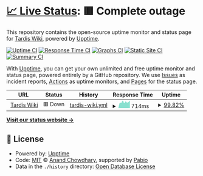 # [📈 Live Status](https://status.tardis.wiki): <!--live status--> **🟥 Complete outage**

This repository contains the open-source uptime monitor and status page for [Tardis Wiki](https://status.tardis.wiki), powered by [Upptime](https://github.com/upptime/upptime).

[![Uptime CI](https://github.com/Bongo50/tardis-uptime/workflows/Uptime%20CI/badge.svg)](https://github.com/Bongo50/tardis-uptime/actions?query=workflow%3A%22Uptime+CI%22)
[![Response Time CI](https://github.com/Bongo50/tardis-uptime/workflows/Response%20Time%20CI/badge.svg)](https://github.com/Bongo50/tardis-uptime/actions?query=workflow%3A%22Response+Time+CI%22)
[![Graphs CI](https://github.com/Bongo50/tardis-uptime/workflows/Graphs%20CI/badge.svg)](https://github.com/Bongo50/tardis-uptime/actions?query=workflow%3A%22Graphs+CI%22)
[![Static Site CI](https://github.com/Bongo50/tardis-uptime/workflows/Static%20Site%20CI/badge.svg)](https://github.com/Bongo50/tardis-uptime/actions?query=workflow%3A%22Static+Site+CI%22)
[![Summary CI](https://github.com/Bongo50/tardis-uptime/workflows/Summary%20CI/badge.svg)](https://github.com/Bongo50/tardis-uptime/actions?query=workflow%3A%22Summary+CI%22)

With [Upptime](https://upptime.js.org), you can get your own unlimited and free uptime monitor and status page, powered entirely by a GitHub repository. We use [Issues](https://github.com/Bongo50/tardis-uptime/issues) as incident reports, [Actions](https://github.com/Bongo50/tardis-uptime/actions) as uptime monitors, and [Pages](https://status.tardis.wiki) for the status page.

<!--start: status pages-->
<!-- This summary is generated by Upptime (https://github.com/upptime/upptime) -->
<!-- Do not edit this manually, your changes will be overwritten -->
<!-- prettier-ignore -->
| URL | Status | History | Response Time | Uptime |
| --- | ------ | ------- | ------------- | ------ |
| <img alt="" src="https://icons.duckduckgo.com/ip3/tardis.wiki.ico" height="13"> [Tardis Wiki](https://tardis.wiki/wiki/?nomirror=1&nostatus=1) | 🟥 Down | [tardis-wiki.yml](https://github.com/tardis-wiki/uptime/commits/HEAD/history/tardis-wiki.yml) | <details><summary><img alt="Response time graph" src="./graphs/tardis-wiki/response-time-week.png" height="20"> 714ms</summary><br><a href="https://status.tardis.wiki/history/tardis-wiki"><img alt="Response time 1535" src="https://img.shields.io/endpoint?url=https%3A%2F%2Fraw.githubusercontent.com%2Ftardis-wiki%2Fuptime%2FHEAD%2Fapi%2Ftardis-wiki%2Fresponse-time.json"></a><br><a href="https://status.tardis.wiki/history/tardis-wiki"><img alt="24-hour response time 894" src="https://img.shields.io/endpoint?url=https%3A%2F%2Fraw.githubusercontent.com%2Ftardis-wiki%2Fuptime%2FHEAD%2Fapi%2Ftardis-wiki%2Fresponse-time-day.json"></a><br><a href="https://status.tardis.wiki/history/tardis-wiki"><img alt="7-day response time 714" src="https://img.shields.io/endpoint?url=https%3A%2F%2Fraw.githubusercontent.com%2Ftardis-wiki%2Fuptime%2FHEAD%2Fapi%2Ftardis-wiki%2Fresponse-time-week.json"></a><br><a href="https://status.tardis.wiki/history/tardis-wiki"><img alt="30-day response time 878" src="https://img.shields.io/endpoint?url=https%3A%2F%2Fraw.githubusercontent.com%2Ftardis-wiki%2Fuptime%2FHEAD%2Fapi%2Ftardis-wiki%2Fresponse-time-month.json"></a><br><a href="https://status.tardis.wiki/history/tardis-wiki"><img alt="1-year response time 1672" src="https://img.shields.io/endpoint?url=https%3A%2F%2Fraw.githubusercontent.com%2Ftardis-wiki%2Fuptime%2FHEAD%2Fapi%2Ftardis-wiki%2Fresponse-time-year.json"></a></details> | <details><summary><a href="https://status.tardis.wiki/history/tardis-wiki">99.82%</a></summary><a href="https://status.tardis.wiki/history/tardis-wiki"><img alt="All-time uptime 82.69%" src="https://img.shields.io/endpoint?url=https%3A%2F%2Fraw.githubusercontent.com%2Ftardis-wiki%2Fuptime%2FHEAD%2Fapi%2Ftardis-wiki%2Fuptime.json"></a><br><a href="https://status.tardis.wiki/history/tardis-wiki"><img alt="24-hour uptime 100.00%" src="https://img.shields.io/endpoint?url=https%3A%2F%2Fraw.githubusercontent.com%2Ftardis-wiki%2Fuptime%2FHEAD%2Fapi%2Ftardis-wiki%2Fuptime-day.json"></a><br><a href="https://status.tardis.wiki/history/tardis-wiki"><img alt="7-day uptime 99.82%" src="https://img.shields.io/endpoint?url=https%3A%2F%2Fraw.githubusercontent.com%2Ftardis-wiki%2Fuptime%2FHEAD%2Fapi%2Ftardis-wiki%2Fuptime-week.json"></a><br><a href="https://status.tardis.wiki/history/tardis-wiki"><img alt="30-day uptime 99.15%" src="https://img.shields.io/endpoint?url=https%3A%2F%2Fraw.githubusercontent.com%2Ftardis-wiki%2Fuptime%2FHEAD%2Fapi%2Ftardis-wiki%2Fuptime-month.json"></a><br><a href="https://status.tardis.wiki/history/tardis-wiki"><img alt="1-year uptime 77.09%" src="https://img.shields.io/endpoint?url=https%3A%2F%2Fraw.githubusercontent.com%2Ftardis-wiki%2Fuptime%2FHEAD%2Fapi%2Ftardis-wiki%2Fuptime-year.json"></a></details>

<!--end: status pages-->

[**Visit our status website →**](https://status.tardis.wiki)

## 📄 License

- Powered by: [Upptime](https://github.com/upptime/upptime)
- Code: [MIT](./LICENSE) © [Anand Chowdhary](https://anandchowdhary.com), supported by [Pabio](https://pabio.com)
- Data in the `./history` directory: [Open Database License](https://opendatacommons.org/licenses/odbl/1-0/)
